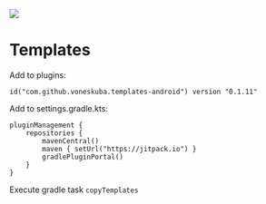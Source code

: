 [![](https://jitpack.io/v/voneskuba/templates-android.svg)](https://jitpack.io/#voneskuba/templates-android)

# Templates

Add to plugins:
```
id("com.github.voneskuba.templates-android") version "0.1.11"
```

Add to settings.gradle.kts:
```
pluginManagement {
    repositories {
        mavenCentral()
        maven { setUrl("https://jitpack.io") }
        gradlePluginPortal()
    }
}
```

Execute gradle task `copyTemplates`
